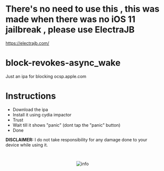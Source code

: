 # There's no need to use this , this was made when there was no iOS 11 jailbreak , please use ElectraJB
https://electrajb.com/

# block-revokes-async_wake
Just an ipa for blocking ocsp.apple.com

# Instructions
- Download the ipa
- Install it using cydia impactor
- Trust
- Wait till it shows "panic" (dont tap the "panic" button)
- Done


**DISCLAIMER:** I do not take responsibility for any damage done to your device while using it.

<div align="center">
  <br />
  <p>
    <img src="https://i.imgur.com/uIOpz3t.png" alt="info"/></a>
  </p>
  </div>
